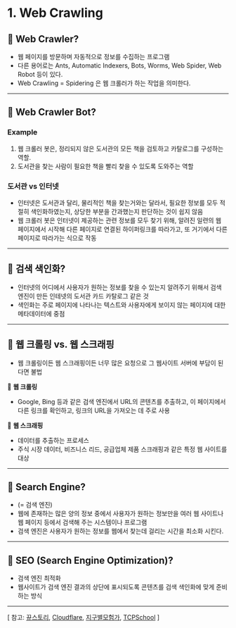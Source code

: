 # 1. Web Crawling

## 🔖 Web Crawler?

- 웹 페이지를 방문하며 자동적으로 정보를 수집하는 프로그램
- 다른 용어로는 Ants, Automatic Indexers, Bots, Worms, Web Spider, Web Robot 등이 있다.
- Web Crawling = Spidering 은 웹 크롤러가 하는 작업을 의미한다.

---

## 🔖 Web Crawler Bot?

### Example

1. 웹 크롤러 봇은, 정리되지 않은 도서관의 모든 책을 검토하고 카탈로그를 구성하는 역할.
2. 도서관을 찾는 사람이 필요한 책을 빨리 찾을 수 있도록 도와주는 역할

### 도서관 vs 인터넷

- 인터넷은 도서관과 달리, 물리적인 책을 찾는거와는 달라서, 필요한 정보를 모두 적절히 색인화하였는지, 상당한 부분을 간과했는지 판단하는 것이 쉽지 않음
- 웹 크롤러 봇은 인터넷이 제공하는 관련 정보를 모두 찾기 위해, 알려진 일련의 웹 페이지에서 시작해 다른 페이지로 연결된 하이퍼링크를 따라가고, 또 거기에서 다른 페이지로 따라가는 식으로 작동

---

## 🔖 검색 색인화?

- 인터넷의 어디에서 사용자가 원하는 정보를 찾을 수 있는지 알려주기 위해서 검색 엔진이 만든 인테넷의 도서관 카드 카탈로그 같은 것
- 색인화는 주로 페이지에 나타나는 텍스트와 사용자에게 보이지 않는 페이지에 대한 메타데이터에 중점

---

## 🔖 웹 크롤링 vs. 웹 스크래핑

- 웹 크롤링이든 웹 스크래핑이든 너무 많은 요청으로 그 웹사이트 서버에 부담이 된다면 불법

📌 **웹 크롤링**

- Google, Bing 등과 같은 검색 엔진에서 URL의 콘텐츠를 추출하고, 이 페이지에서 다른 링크를 확인하고, 링크의 URL을 가져오는 데 주로 사용

📌 **웹 스크래핑**

- 데이터를 추출하는 프로세스
- 주식 시장 데이터, 비즈니스 리드, 공급업체 제품 스크래핑과 같은 특정 웹 사이트를 대상

---

## 🔖 Search Engine?

- (= 검색 엔진)
- 웹에 존재하는 많은 양의 정보 중에서 사용자가 원하는 정보만을 여러 웹 사이트나 웹 페이지 등에서 검색해 주는 시스템이나 프로그램
- 검색 엔진은 사용자가 원하는 정보를 웹에서 찾는데 걸리는 시간을 최소화 시킨다.

---

## 🔖 SEO (Search Engine Optimization)?

- 검색 엔진 최적화
- 웹사이트가 검색 엔진 결과의 상단에 표시되도록 콘텐츠를 검색 색인화에 맞게 준비하는 방식

---

[ 참고: [뀨스토리](https://kkyunstory.tistory.com/2), [Cloudflare](https://www.cloudflare.com/ko-kr/learning/bots/what-is-a-web-crawler/), [지구별모험가](https://98yejin.github.io/2020-11-02-crawling-vs-scraping/), [TCPSchool](http://tcpschool.com/webbasic/searchengine) ]
